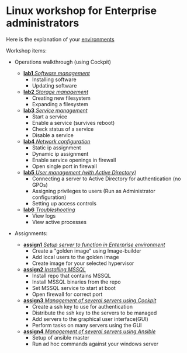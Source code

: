 # Linux workshop for Enterprise administrators

Here is the explanation of your [environments](content/lab0.md)

Workshop items:
- Operations walkthrough (using Cockpit)
  - [**lab1** *Software management*](content/lab1.md)
    - Installing software
    - Updating software
  - [**lab2** *Storage management*](content/lab2.md)
    - Creating new filesystem
    - Expanding a filesystem
  - [**lab3** *Service management*](content/lab3.md)
    - Start a service
    - Enable a service (survives reboot)
    - Check status of a service
    - Disable a service
  - [**lab4** *Network configuration*](content/lab4.md)
    - Static ip assignment
    - Dynamic ip assignment
    - Enable service openings in firewall
    - Open single port in firewall
  - [**lab5** *User management (with Active Directory)*](content/lab5.md)
    - Connecting a server to Active Directory for authentication (no GPOs)
    - Assigning privileges to users (Run as Administrator configuration)
    - Setting up access controls
  - [**lab6** *Troubleshooting*](content/lab6.md)
    - View logs
    - View active processes

- Assignments:
  - [**assign1** *Setup server to function in Enterprise environment*](content/assign1.md)
    - Create a "golden image" using Image-builder
    - Add local users to the golden image
    - Create image for your selected hypervisor
  - [**assign2** *Installing MSSQL*](content/assign2.md)
    - Install repo that contains MSSQL
    - Install MSSQL binaries from the repo
    - Set MSSQL service to start at boot
    - Open firewall for correct port
  - [**assign3** *Management of several servers using Cockpit*](content/assign3.md)
    - Create a ssh key to use for authentication
    - Distribute the ssh key to the servers to be managed
    - Add servers to the graphical user interface(GUI)
    - Perform tasks on many servers using the GUI
  - [**assign4** *Management of several servers using Ansible*](content/assign4.md)
    - Setup of ansible master
    - Run ad hoc commands against your windows server

